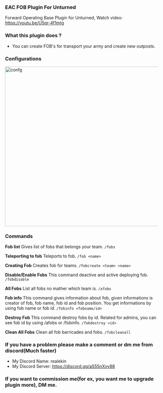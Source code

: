 ### EAC FOB Plugin For Unturned
Forward Operating Base Plugin for Unturned,
Watch video:
https://youtu.be/U5qr-4f1mtg


### What this plugin does ?
- You can create FOB's for transport your army and create new outposts.

### Configurations

<img width="1247" height="527" alt="confg" src="https://github.com/user-attachments/assets/94f36e6e-9bb3-41c9-8981-8c5c3166eec1" />

### Commands

**Fob list**
Gives list of fobs that belongs your team.
`/fobs ` 

**Teleporting to fob**
Teleports to fob.
`/fob <name> `   

**Creating Fob**
Creates fob for teams.
`/fobcreate <team> <name> `

**Disable/Enable Fobs**
This command deactive and active deploying fob.
`/fobdisable` 

**All Fobs**
List all fobs no mather which team is.
`/afobs `  

**Fob info**
This command gives information about fob, given informations is creator of fob, fob name, fob id and fob position. You get informations by using fob name or fob id.
`/fobinfo <fobname/id> ` 

**Destroy Fob**
This command destroy fobs by id. Related for admins, you can see fob id by using /afobs or /fobinfo.
`/fobdestroy <id> `  

**Clean All Fobs**
Clean all fob barricades and fobs.
`/fobcleanall `  
  
### If you have a problem please make a comment or dm me from discord(Much faster)
- My Discord Name: realekin
- My Discord Server: https://discord.gg/aS55nXvy88


### If you want to commission me(for ex, you want me to upgrade plugin more), DM me.
